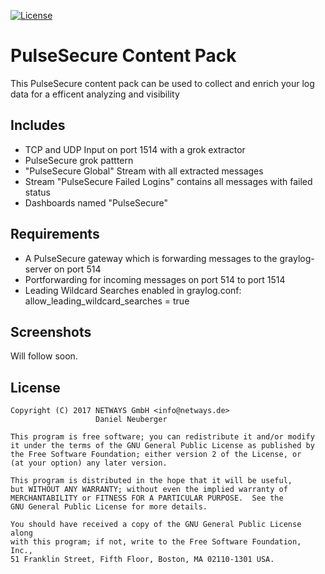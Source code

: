 [![License](https://img.shields.io/github/license/Graylog2/graylog2-server.svg)](https://www.gnu.org/licenses/gpl-3.0.txt)

# PulseSecure Content Pack

This PulseSecure content pack can be used to collect and enrich your log data for
a efficent analyzing and visibility


## Includes
* TCP and UDP Input on port 1514 with a grok extractor
* PulseSecure grok patttern
* "PulseSecure Global" Stream with all extracted messages
* Stream "PulseSecure Failed Logins" contains all messages with failed status
* Dashboards named "PulseSecure"

## Requirements

* A PulseSecure gateway which is forwarding messages to the graylog-server on port 514
* Portforwarding for incoming messages on port 514 to port 1514
* Leading Wildcard Searches enabled in graylog.conf:  allow_leading_wildcard_searches = true


## Screenshots
Will follow soon.

## License

    Copyright (C) 2017 NETWAYS GmbH <info@netways.de>
                       Daniel Neuberger

    This program is free software; you can redistribute it and/or modify
    it under the terms of the GNU General Public License as published by
    the Free Software Foundation; either version 2 of the License, or
    (at your option) any later version.

    This program is distributed in the hope that it will be useful,
    but WITHOUT ANY WARRANTY; without even the implied warranty of
    MERCHANTABILITY or FITNESS FOR A PARTICULAR PURPOSE.  See the
    GNU General Public License for more details.

    You should have received a copy of the GNU General Public License along
    with this program; if not, write to the Free Software Foundation, Inc.,
    51 Franklin Street, Fifth Floor, Boston, MA 02110-1301 USA.
